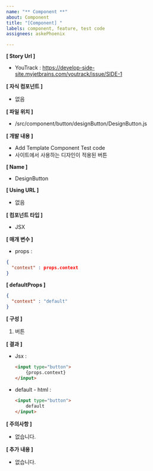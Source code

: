 ```yaml
---
name: "** Component **"
about: Component
title: "[Component] "
labels: component, feature, test code
assignees: askePhoenix

---
```


**[ Story Url ]**
- YouTrack : https://develop-side-site.myjetbrains.com/youtrack/issue/SIDE-1

**[ 자식 컴포넌트 ]**
- 없음

**[ 파일 위치 ]**
- /src/component/button/designButton/DesignButton.js

**[ 개발 내용 ]**
- Add Template Component Test code
- 사이트에서 사용하는 디자인이 적용된 버튼

**[ Name ]**
- DesignButton

**[ Using URL ]**
- 없음

**[ 컴포넌트 타입 ]**
- JSX

**[ 매개 변수 ]**
- props :
```json
{
  "context" : props.context
}
```

**[ defaultProps ]**
```json
{
  "context" : "default"
}
```

**[ 구성 ]**
1. 버튼

**[ 결과 ]**
- Jsx :
  ```html
  <input type="button">
      {props.context}
  </input>
  ```

- default - html :
  ```html
  <input type="button">
      default
  </input>
  ```

**[ 주의사항 ]**
- 없습니다.

**[ 추가 내용 ]**
- 없습니다.
